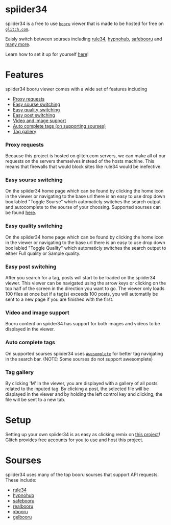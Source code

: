 # spiider34

spiider34 is a free to use [`booru`](https://booru.org/top) viewer that is made to be hosted for free on [`glitch.com`](https://glitch.com).

Eaisly switch between sourses including [rule34](https://rule34.xxx), [hypnohub](https://hypnohub.net), [safebooru](https://safebooru.org) and [many more](#sourses).

Learn how to set it up for yourself [here](#setup)!

# Features

spiider34 booru viewer comes with a wide set of features including

- [Proxy requests](#proxy-requests)
- [Easy sourse switching](#easy-sourse-switching)
- [Easy quality switching](#easy-quality-switching)
- [Easy post switching](#easy-post-switching)
- [Video and image support](#video-and-image-support)
- [Auto complete tags (on supporting sourses)](#auto-complete-tags)
- [Tag gallery](#tag-gallery)

### Proxy requests

Because this project is hosted on glitch.com servers, we can make all of our requests on the servers themselves instead of the hosts machine. This means that firewalls that would block sites like rule34 would be inefective.

### Easy sourse switching

On the spiider34 home page which can be found by clicking the home icon in the viewer or navigating to the base url there is an easy to use drop down box labled "Toggle Sourse" which automaticly switches the search output and autocomplete to the sourse of your choosing. Supported sourses can be found [here](#sourses).

### Easy quality switching

On the spiider34 home page which can be found by clicking the home icon in the viewer or navigating to the base url there is an easy to use drop down box labled "Toggle Quality" which automaticly switches the search output to either Full quality or Sample quality.

### Easy post switching

After you search for a tag, posts will start to be loaded on the spiider34 viewer. This viewer can be navigated using the arrow keys or clicking on the top half of the screen in the direction you want to go. The viewer only loads 100 files at once but if a tag(s) exceeds 100 posts, you will automatily be sent to a new page if you are finished with the first.

### Video and image support

Booru content on spiider34 has support for both images and videos to be displayed in the viewer.

### Auto complete tags

On supported sourses spiider34 uses [`Awesomplete`](https://github.com/LeaVerou/awesomplete) for better tag navigating in the search bar. (NOTE: Some sourses do not support awesomplete)

### Tag gallery

By clicking 'M' in the viewer, you are displayed with a gallery of all posts related to the inputed tag. By clicking a post, the selected file will be displayed in the viewer and by holding the left control key and clicking, the file will be sent to a new tab.

# Setup

Setting up your own spiider34 is as easy as clicking remix on [this project](https://glitch.com/~spiider34)! Glitch provides free accounts for you to use and host this project.

# Sourses

spiider34 uses many of the top booru sourses that support API requests. These include:

- [rule34](https://rule34.xxx)
- [hypnohub](https://hypnohub.net)
- [safebooru](https://safebooru.org)
- [realbooru](https://realbooru.com)
- [xbooru](https://xbooru.com)
- [gelbooru](https://gelbooru.com)